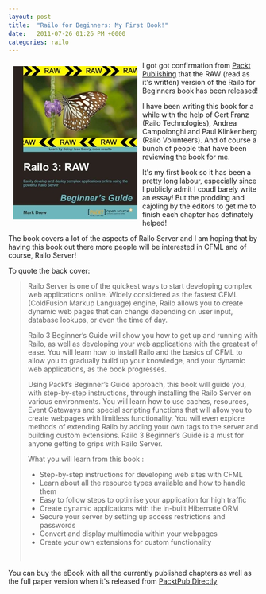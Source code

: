 ```yaml
---
layout: post
title:  "Railo for Beginners: My First Book!"
date:   2011-07-26 01:26 PM +0000
categories: railo
---
```

<p><img style="float: left; margin: 10px;" src="/blog/assets/content/3401os_mockupcover_bg.jpg" alt="Railo for Beginneers RAW Version" width="250" height="309" /></p>
<p>I got got confirmation from <a title="Packt Publishing Technical &amp; IT Book and eBook Store" href="http://www.packtpub.com/">Packt Publishing</a> that the RAW (read as it's written) version of the Railo for Beginners book has been released! </p>
<p>I have been writing this book for a while with the help of Gert Franz (Railo Technologies), Andrea Campolonghi and Paul Klinkenberg (Railo Volunteers). And of course a bunch of people that have been reviewing the book for me.</p>
<p>
It's my first book so it has been a pretty long labour, especially since I publicly admit I coudl barely write an essay! But the prodding and cajoling by the editors to get me to finish each chapter has definately helped! 
</p>
<p>
The book covers a lot of the aspects of Railo Server and I am hoping that by having this book out there more people will be interested in CFML and of course, Railo Server!
</p>
<p>
To quote the back cover:
</p>
<blockquote>
<p>Railo Server is one of the quickest ways to start developing complex web applications online. Widely considered as the fastest CFML (ColdFusion Markup Language) engine, Railo allows you to create dynamic web pages that can change depending on user input, database lookups, or even the time of day.
</p>
<p>Railo 3 Beginner’s Guide will show you how to get up and running with Railo, as well as developing your web applications with the greatest of ease. You will learn how to install Railo and the basics of CFML to allow you to gradually build up your knowledge, and your dynamic web applications, as the book progresses.</p>
<p>Using Packt’s Beginner’s Guide approach, this book will guide you, with step-by-step instructions, through installing the Railo Server on various environments. You will learn how to use caches, resources, Event Gateways and special scripting functions that will allow you to create webpages with limitless functionality. You will even explore methods of extending Railo by adding your own tags to the server and building custom extensions.
Railo 3 Beginner’s Guide is a must for anyone getting to grips with Railo Server.</p>
<p>
What you will learn from this book :
</p>
<ul>
<li>Step-by-step instructions for developing web sites with CFML</li>
<li>Learn about all the resource types available and how to handle them</li>
<li>Easy to follow steps to optimise your application for high traffic</li>
<li>Create dynamic applications with the in-built Hibernate ORM</li>
<li>Secure your server by setting up access restrictions and passwords</li>
<li>Convert and display multimedia within your webpages</li>
<li>Create your own extensions for custom functionality</li>
</ul>
<p> </p>
</blockquote>
<p>
You can buy the eBook with all the currently published chapters as well as the full paper version when it's released from <a title="Railo 3 Beginner’s Guide: RAW Book &amp; eBook | Packt Publishing Technical &amp; IT Book and eBook Store" href="http://www.packtpub.com/railo-3-beginners-guide-to-develop-deploy-complex-applications-online/book">PacktPub Directly </a>
</p>